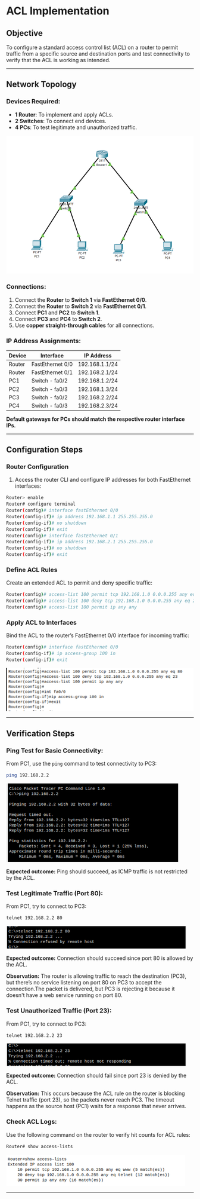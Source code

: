 # ACL Implementation

## Objective
To configure a standard access control list (ACL) on a router to permit traffic from a specific source and destination ports and test connectivity to verify that the ACL is working as intended.

---

## Network Topology 

### Devices Required:

- **1 Router**: To implement and apply ACLs.
- **2 Switches**: To connect end devices.
- **4 PCs**: To test legitimate and unauthorized traffic.

![Setup](images/1.%20Setup.png)

### Connections:

1. Connect the **Router** to **Switch 1** via **FastEthernet 0/0**.
2. Connect the **Router** to **Switch 2** via **FastEthernet 0/1**.
3. Connect **PC1** and **PC2** to **Switch 1**.
4. Connect **PC3** and **PC4** to **Switch 2**.
5. Use **copper straight-through cables** for all connections.

### IP Address Assignments:

| Device | Interface        | IP Address     |
|--------|------------------|----------------|
| Router | FastEthernet 0/0 | 192.168.1.1/24 |
| Router | FastEthernet 0/1 | 192.168.2.1/24 |
| PC1    | Switch - fa0/2   | 192.168.1.2/24 |
| PC2    | Switch - fa0/3   | 192.168.1.3/24 |
| PC3    | Switch - fa0/2   | 192.168.2.2/24 |
| PC4    | Switch - fa0/3   | 192.168.2.3/24 |

**Default gateways for PCs should match the respective router interface IPs.**

---

## Configuration Steps

### **Router Configuration**

1. Access the router CLI and configure IP addresses for both FastEthernet interfaces:

```bash
Router> enable
Router# configure terminal
Router(config)# interface fastEthernet 0/0
Router(config-if)# ip address 192.168.1.1 255.255.255.0
Router(config-if)# no shutdown
Router(config-if)# exit
Router(config)# interface fastEthernet 0/1
Router(config-if)# ip address 192.168.2.1 255.255.255.0
Router(config-if)# no shutdown
Router(config-if)# exit
```

### **Define ACL Rules**

Create an extended ACL to permit and deny specific traffic:

```bash
Router(config)# access-list 100 permit tcp 192.168.1.0 0.0.0.255 any eq 80
Router(config)# access-list 100 deny tcp 192.168.1.0 0.0.0.255 any eq 23
Router(config)# access-list 100 permit ip any any
```

### **Apply ACL to Interfaces**

Bind the ACL to the router’s FastEthernet 0/0 interface for incoming traffic:

```bash
Router(config)# interface fastEthernet 0/0
Router(config-if)# ip access-group 100 in
Router(config-if)# exit
```
![ACL](images/2.%20ACL%20rules.png)

---

## Verification Steps

### **Ping Test for Basic Connectivity:**

From PC1, use the `ping` command to test connectivity to PC3:

```bash
ping 192.168.2.2
```
![ping](images/3.%20ping.png)

**Expected outcome:** Ping should succeed, as ICMP traffic is not restricted by the ACL.

### **Test Legitimate Traffic (Port 80):**

From PC1, try to connect to PC3:

```bash
telnet 192.168.2.2 80
```
![ACL](images/4.%2080%20allowed.png)

**Expected outcome:** Connection should succeed since port 80 is allowed by the ACL.

**Observation:** The router is allowing traffic to reach the destination (PC3), but there’s no service listening on port 80 on PC3 to accept the connection.The packet is delivered, but PC3 is rejecting it because it doesn't have a web service running on port 80.

### **Test Unauthorized Traffic (Port 23):**

From PC1, try to connect to PC3:

```bash
telnet 192.168.2.2 23
```
![ACL](images/5.%2023%20not%20allowed.png)

**Expected outcome:** Connection should fail since port 23 is denied by the ACL.

**Observation:** This occurs because the ACL rule on the router is blocking Telnet traffic (port 23), so the packets never reach PC3. The timeout happens as the source host (PC1) waits for a response that never arrives.

### **Check ACL Logs:**

Use the following command on the router to verify hit counts for ACL rules:

```bash
Router# show access-lists
```
![access-lists](images/6.%20Show.png)

---

